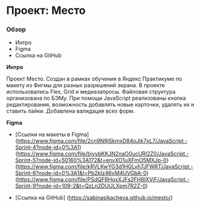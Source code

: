 # Проект: Место

### Обзор
* Интро
* Figma
* Ссылка на GitHub

**Интро**

Проект Место.
Создан в рамках обучения в Яндекс Практикуме по макету из Фигмы для разных разрешений экрана.
В проекте использовались Flex, Grid и медиазапросы. 
Файловая структура организована по БЭМу.
При помощи JavaScript реализованы кнопка редактирования, возможность добавлять новые карточки, удалять их и ставить лайки. Добавлена валидация всех форм.

**Figma**

* [Ссылки на макеты в Figma]
(https://www.figma.com/file/2cn9N9jSkmxD84oJik7xL7/JavaScript.-Sprint-4?node-id=0%3A1)
(https://www.figma.com/file/bjyvbKKJN2naO0ucURl2Z0/JavaScript.-Sprint-5?node-id=50160%3A172&t=envXO1uXFmO5MXJp-0)
(https://www.figma.com/file/kRVLKwYG3d1HGLvh7JFWRT/JavaScript.-Sprint-6?node-id=0%3A1&t=Pb2kIz46vM4UVGbA-0)
(https://www.figma.com/file/PSdQFRHoxXJFs2FH8IXViF/JavaScript.-Sprint-9?node-id=109-2&t=QzLn2DUULXpm7R2Z-0)


* [Ссылка на GitHub]
(https://sabinasikacheva.github.io/mesto/)
